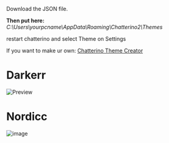 Download the JSON file.

**Then put here:**
*C:\Users\yourpcname\AppData\Roaming\Chatterino2\Themes*

restart chatterino and select Theme on Settings

If you want to make ur own: [Chatterino Theme Creator](https://chatterino-theme-creator-web.vercel.app)

# Darkerr
![Preview](https://github.com/user-attachments/assets/5c74b167-a780-40fd-ac9e-e552aaf1c2b2)

# Nordicc
![image](https://github.com/user-attachments/assets/36deed10-7a61-447c-ad57-a7ca03b406fc)

